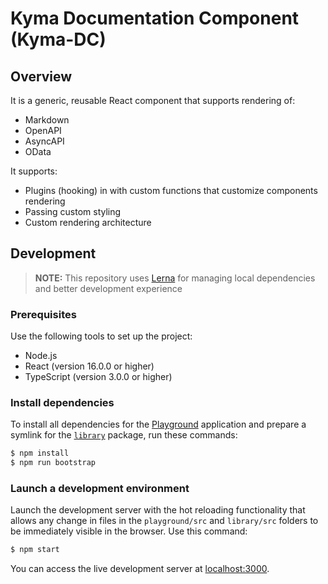 # Kyma Documentation Component (Kyma-DC)

## Overview

It is a generic, reusable React component that supports rendering of:
- Markdown
- OpenAPI
- AsyncAPI
- OData

It supports:
- Plugins (hooking) in with custom functions that customize components rendering
- Passing custom styling
- Custom rendering architecture 

## Development

> **NOTE:** This repository uses [Lerna](https://github.com/lerna/lerna) for managing local dependencies and better development experience

### Prerequisites

Use the following tools to set up the project:

* Node.js
* React (version 16.0.0 or higher)
* TypeScript (version 3.0.0 or higher)

### Install dependencies

To install all dependencies for the [Playground](../../playground) application and prepare a symlink for the [`library`](../../library) package, run these commands:

``` sh
$ npm install
$ npm run bootstrap
```

### Launch a development environment

Launch the development server with the hot reloading functionality that allows any change in files in the `playground/src` and `library/src` folders to be immediately visible in the browser. Use this command:

``` sh
$ npm start
```

You can access the live development server at [localhost:3000](http://localhost:3000/).
